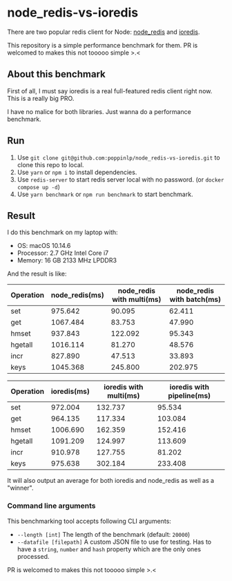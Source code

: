 # node_redis-vs-ioredis

There are two popular redis client for Node: [node_redis](https://github.com/NodeRedis/node_redis) and [ioredis](https://github.com/luin/ioredis).

This repository is a simple performance benchmark for them. PR is welcomed to makes this not tooooo simple >.<

## About this benchmark

First of all, I must say ioredis is a real full-featured redis client right now. This is a really big PRO.

I have no malice for both libraries. Just wanna do a performance benchmark.

## Run

1. Use `git clone git@github.com:poppinlp/node_redis-vs-ioredis.git` to clone this repo to local.
1. Use `yarn` or `npm i` to install dependencies.
1. Use `redis-server` to start redis server local with no password. (or `docker compose up -d`)
1. Use `yarn benchmark` or `npm run benchmark` to start benchmark.

## Result

I do this benchmark on my laptop with:

-   OS: macOS 10.14.6
-   Processor: 2.7 GHz Intel Core i7
-   Memory: 16 GB 2133 MHz LPDDR3

And the result is like:

| Operation | node_redis(ms) | node_redis with multi(ms) | node_redis with batch(ms) |
| --------- | -------------- | ------------------------- | ------------------------- |
| set       | 975.642        | 90.095                    | 62.411                    |
| get       | 1067.484       | 83.753                    | 47.990                    |
| hmset     | 937.843        | 122.092                   | 95.343                    |
| hgetall   | 1016.114       | 81.270                    | 48.576                    |
| incr      | 827.890        | 47.513                    | 33.893                    |
| keys      | 1045.368       | 245.800                   | 202.975                   |

| Operation | ioredis(ms) | ioredis with multi(ms) | ioredis with pipeline(ms) |
| --------- | ----------- | ---------------------- | ------------------------- |
| set       | 972.004     | 132.737                | 95.534                    |
| get       | 964.135     | 117.334                | 103.084                   |
| hmset     | 1006.690    | 162.359                | 152.416                   |
| hgetall   | 1091.209    | 124.997                | 113.609                   |
| incr      | 910.978     | 127.755                | 81.202                    |
| keys      | 975.638     | 302.184                | 233.408                   |

It will also output an average for both ioredis and node_redis as well as a "winner".

### Command line arguments

This benchmarking tool accepts following CLI arguments:

-   `--length [int]` The length of the benchmark (default: `20000`)
-   `--datafile [filepath]` A custom JSON file to use for testing. Has to have a `string`, `number` and `hash` property which are the only ones processed.

PR is welcomed to makes this not tooooo simple >.<
